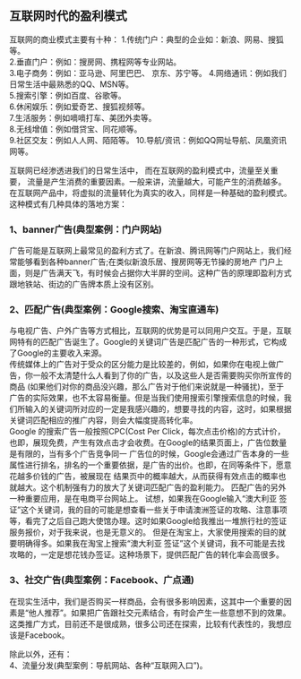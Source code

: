 ## 互联网时代的盈利模式   
  互联网的商业模式主要有十种： 
1.传统门户：典型的企业如：新浪、网易、搜狐等。  
2.垂直门户：例如：搜房网、携程网等专业网站。   
3.电子商务：例如：亚马逊、阿里巴巴、 京东、苏宁等。 
4.网络通讯：例如我们日常生活中最熟悉的QQ、MSN等。  
5.搜索引擎：例如百度、谷歌等。  	
6.休闲娱乐：例如爱奇艺、搜狐视频等。 	
7.生活服务：例如嘀嘀打车、美团外卖等。    
8.无线增值：例如借贷宝、同花顺等。  
9.社区交友：例如人人网、陌陌等。 
10.导航/资讯：例如QQ网址导航、凤凰资讯网等。   
    
 互联网已经渗透进我们的日常生活中，
 而在互联网的盈利模式中，流量至关重要，
 流量是产生消费的重要因素。一般来讲，流量越大，可能产生的消费越多。
 在互联网产品中，将虚拟的流量转化为真实的收入，同样是一种基础的盈利模式。这种模式有几种具体的落地方案：    
 ###  1、banner广告(典型案例：门户网站)     
广告可能是互联网上最常见的盈利方式了。在新浪、腾讯网等门户网站上，我们经常能够看到各种banner广告;在类似新浪乐居、搜房网等无节操的房地产 门户上面，则是广告满天飞，有时候会占据你大半屏的空间。这种广告的原理即盈利方式跟地铁站、街边的广告牌本质上没有区别。    
### 2、匹配广告(典型案例：Google搜索、淘宝直通车)       
与电视广告、户外广告等方式相比，互联网的优势是可以同用户交互。于是，互联网特有的匹配广告诞生了。Google的关键词广告是匹配广告的一种形式，它构成了Google的主要收入来源。     
传统媒体上的广告对于受众的区分能力是比较差的，例如，如果你在电视上做广告，你一般不太清楚什么人看到了你的广告，以及这些人是否需要购买你所宣传的商品 (如果他们对你的商品没兴趣，那么广告对于他们来说就是一种骚扰)，至于广告的实际效果，也不太容易衡量。但是当我们使用搜索引擎搜索信息的时候，我 们所输入的关键词所对应的一定是我感兴趣的，想要寻找的内容，这时，如果根据关键词匹配相应的推广内容，则会大幅度提高转化率。       
Google 的搜索广告一般按照CPC(Cost Per Click，每次点击价格)的方式计价，也即，展现免费，产生有效点击才会收费。在Google的结果页面上，广告位数量是有限的，当有多个广告竞争同一 广告位的时候，Google会通过广告本身的一些属性进行排名，排名的一个重要依据，是广告的出价。也即，在同等条件下，愿意花越多价钱的广告，被展现在 结果页中的概率越大，从而获得有效点击的概率也就越大。这个机制强有力的放大了关键词匹配广告的盈利能力。
匹配广告的另外一种重要应用，是在电商平台网站上。
试想，如果我在Google输入“澳大利亚 签证”这个关键词，我的目的可能是想查看一些关于申请澳洲签证的攻略、注意事项等，看完了之后自己跑大使馆办理。这时如果Google给我推出一堆旅行社的签证服务报价，对于我来说，也是无意义的。
但是在淘宝上，大家使用搜索的目的就要明确得多。如果我在淘宝上搜索“澳大利亚 签证”这个关键词，我不可能是去找攻略的，一定是想花钱办签证。这种场景下，提供匹配广告的转化率会高很多。 

### 3、社交广告(典型案例：Facebook、广点通)       
在现实生活中，我们是否购买一样商品，会有很多影响因素，这其中一个重要的因素是“他人推荐”。如果把广告跟社交元素结合，有时会产生一些意想不到的效果。这类推广方式，目前还不是很成熟，很多公司还在探索，比较有代表性的，我想应该是Facebook。  
      
除此以外，还有：  
4、流量分发(典型案例：导航网站、各种“互联网入口”)。      


